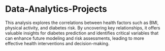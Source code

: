 # **Data-Analytics-Projects**
This analysis explores the correlations between health factors such as BMI, physical activity, and diabetes risk. 
By uncovering key relationships, it offers valuable insights for diabetes prediction and identifies critical variables that can enhance future modeling and risk assessments, 
leading to more effective health interventions and decision-making.
